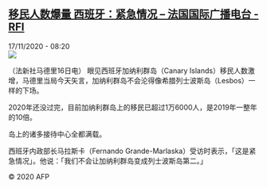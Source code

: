 <!--1605599698000-->
[移民人数爆量 西班牙：紧急情况 – 法国国际广播电台 - RFI](http://www.rfi.fr//cn/contenu/20201117-%E7%A7%BB%E6%B0%91%E4%BA%BA%E6%95%B0%E7%88%86%E9%87%8F-%E8%A5%BF%E7%8F%AD%E7%89%99%E7%B4%A7%E6%80%A5%E6%83%85%E5%86%B5)
------

<div>17/11/2020 - 08:20</div><img src="https://s.rfi.fr/media/display/49b67874-28a8-11eb-a5db-005056bff430/w:310/p:16x9/int0009b.201117152002.jpg"><div class="t-content__body u-clearfix"><p>（法新社马德里16日电）    眼见西班牙加纳利群岛（Canary Islands）移民人数激增，马德里当局今天矢言，加纳利群岛不会沦得像希腊列士波斯岛（Lesbos）一样的下场。</p><p>    2020年还没过完，目前加纳利群岛上的移民已超过1万6000人，是2019年一整年的10倍。</p><p>    岛上的诸多接待中心全都满载。</p><p>    西班牙内政部长马拉斯卡（Fernando Grande-Marlaska）受访时表示，「这是紧急情况」。他说：「我们不会让加纳利群岛变成列士波斯岛第二。」</p><p class="t-copyright">© 2020 AFP</p>        </div>
